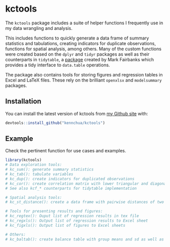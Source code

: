 
# kctools

<!-- badges: start -->
<!-- badges: end -->

The `kctools` package includes a suite of helper functions I frequently use in my data wrangling and analysis. 

This includes functions to quickly generate a data frame of summary statistics and tabulations, creating indicators for duplicate observations, functions for spatial analysis, among others. Many of the custom functions were created based on the `dplyr` and `tidyr` packages as well as their counterparts in `tidytable`, a [package](https://markfairbanks.github.io/tidytable/) created by Mark Fairbanks which provides a tidy interface to `data.table` operations.

The package also contains tools for storing figures and regression tables in Excel and LaTeX files. These rely on the brilliant `openxlsx` and `modelsummary` packages.

## Installation

You can install the latest version of kctools from  [my Github site](https://github.com/kennchua/kctools) with:

``` r
devtools::install_github("kennchua/kctools")
```

## Example

Check the pertinent function for use cases and examples.

``` r
library(kctools)
# Data exploration tools:
# kc_sum(): generate summary statistics
# kc_tab(): tabulate variables
# kc_dup(): create indicators for duplicated observations
# kc_cor(): create correlation matrix with lower triangular and diagonal elements only
# See also kcf_* counterparts for tidytable implementation

# Spatial analysis tools:
# kc_st_distance(): create a data frame with pairwise distances of two sf objects

# Tools for presenting results and figures:
# kc_regtex(): Ouput list of regression results in tex file
# kc_regxls(): Output list of regression results to Excel sheet 
# kc_figxls(): Output list of figures to Excel sheets

# Others:
# kc_baltab(): create balance table with group means and sd as well as difference-in-means test and F-test
```
